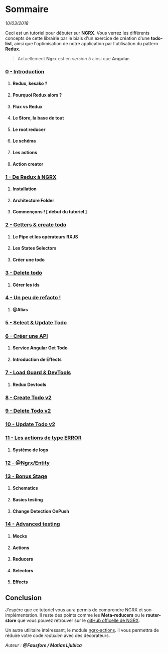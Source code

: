 # Sommaire
*10/03/2018*

Ceci est un tutoriel pour débuter sur **NGRX**.
Vous verrez les différents concepts de cette librairie par le biais d'un exercice de création d'une **todo-list**, ainsi que l'optimisation de notre application par l'utilisation du pattern **Redux**.

>Actuellement **Ngrx** est en *version 5* ainsi que **Angular**.

### [0 - Introduction](step-00.md)
1.  #### Redux, kesako ?
2.  #### Pourquoi Redux alors ?
3.  #### Flux vs Redux
4.  #### Le Store, la base de tout
5.  ####  Le root reducer
6.  #### Le schéma
7.  #### Les actions
8.  ####  Action creator

### [1 - De Redux à NGRX](step-01.md)
1.  #### Installation
2.  #### Architecture Folder
3.  #### Commençons ! [ début du tutoriel ]

### [2 - Getters & create todo](step-02.md)
1.  #### Le Pipe et les opérateurs RXJS
2.  #### Les States Selectors
3.  #### Créer une todo

### [3 - Delete todo](step-03.md)
1.  #### Gérer les ids

### [4 - Un peu de refacto !](step-04.md)
1.  #### @Alias

### [5 - Select & Update Todo](step-05.md)

### [6 - Créer une API](step-06.md)
1.  #### Service Angular Get Todo
2.  #### Introduction de Effects

### [7 - Load Guard & DevTools](step-07.md)
1.  #### Redux Devtools

### [8 - Create Todo v2](step-08.md)

### [9 - Delete Todo v2](step-09.md)

### [10 - Update Todo v2](step-10.md)

### [11 - Les actions de type ERROR](step-11.md)
1.  #### Système de logs

### [12 - @Ngrx/Entity](step-12.md)

### [13 - Bonus Stage](step-13.md)
1.  #### Schematics
2.  #### Basics testing 
3.  #### Change Detection OnPush

### [14 - Advanced testing ](step-14.md)
1.  #### Mocks
2.  #### Actions
3.  #### Reducers
4.  #### Selectors
5.  #### Effects

## Conclusion 

J’espère que ce tutoriel vous aura permis de comprendre NGRX et son implémentation.
Il reste des points comme les **Meta-reducers** ou le **router-store** que vous pouvez retrouver sur le [gitHub officelle de NGRX](https://github.com/ngrx/platform).

Un autre utilitaire intéressant, le module [ngrx-actions](https://github.com/amcdnl/ngrx-actions).
Il vous permettra de réduire votre code *reduxien* avec des décorateurs.


*Auteur : **@Fausfore / Matias Ljubica***
